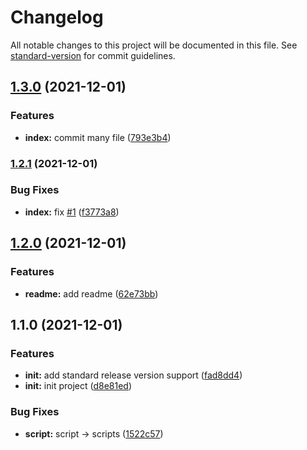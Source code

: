 # Changelog

All notable changes to this project will be documented in this file. See [standard-version](https://github.com/conventional-changelog/standard-version) for commit guidelines.

## [1.3.0](https://github.com/bui-duc-huy/Conventional-Commits/compare/v1.2.1...v1.3.0) (2021-12-01)


### Features

* **index:** commit many file ([793e3b4](https://github.com/bui-duc-huy/Conventional-Commits/commit/793e3b499b5eca847ab955c8a47a04816188d0ad))

### [1.2.1](https://github.com/bui-duc-huy/Conventional-Commits/compare/v1.2.0...v1.2.1) (2021-12-01)


### Bug Fixes

* **index:** fix [#1](https://github.com/bui-duc-huy/Conventional-Commits/issues/1) ([f3773a8](https://github.com/bui-duc-huy/Conventional-Commits/commit/f3773a8b46333145ce2b09392dd74eecaf3c953b))

## [1.2.0](https://github.com/bui-duc-huy/Conventional-Commits/compare/v1.1.0...v1.2.0) (2021-12-01)


### Features

* **readme:** add readme ([62e73bb](https://github.com/bui-duc-huy/Conventional-Commits/commit/62e73bbefe45193adf202b3f902bfa2944ebd5ca))

## 1.1.0 (2021-12-01)


### Features

* **init:** add standard release version support ([fad8dd4](https://github.com/bui-duc-huy/Conventional-Commits/commit/fad8dd48ee44c69905c1f32b9b2be1368b5505ea))
* **init:** init project ([d8e81ed](https://github.com/bui-duc-huy/Conventional-Commits/commit/d8e81ed3de72e3835e3fa7eac74376612e0b9b51))


### Bug Fixes

* **script:** script -> scripts ([1522c57](https://github.com/bui-duc-huy/Conventional-Commits/commit/1522c57ab1808dfd7915db39483d6a49a2989307))
